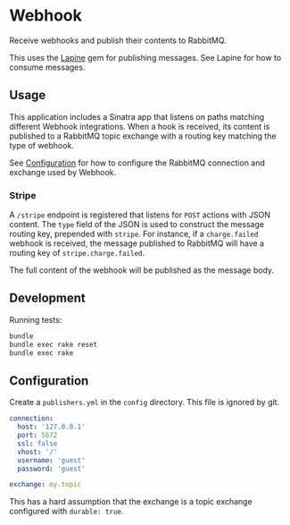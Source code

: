 Webhook
=======

Receive webhooks and publish their contents to RabbitMQ.

This uses the [Lapine](https://github.com/wanelo/lapine) gem for publishing messages.
See Lapine for how to consume messages.

## Usage

This application includes a Sinatra app that listens on paths matching different Webhook
integrations. When a hook is received, its content is published to a RabbitMQ topic exchange
with a routing key matching the type of webhook.

See [Configuration](#configuration) for how to configure the RabbitMQ connection and
exchange used by Webhook.

### Stripe

A `/stripe` endpoint is registered that listens for `POST` actions with JSON content.
The `type` field of the JSON is used to construct the message routing key, prepended with
`stripe`. For instance, if a `charge.failed` webhook is received, the message published to
RabbitMQ will have a routing key of `stripe.charge.failed`.

The full content of the webhook will be published as the message body.

## Development

Running tests:

```bash
bundle
bundle exec rake reset
bundle exec rake
```

## Configuration

Create a `publishers.yml` in the `config` directory. This file is ignored by git.

```yaml
connection:
  host: '127.0.0.1'
  port: 5672
  ssl: false
  vhost: '/'
  username: 'guest'
  password: 'guest'

exchange: my.topic
```

This has a hard assumption that the exchange is a topic exchange configured with
`durable: true`.
